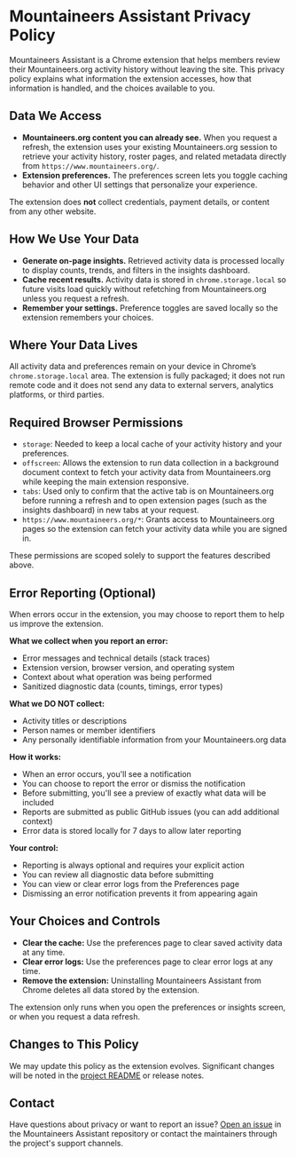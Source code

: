 # Mountaineers Assistant Privacy Policy

Mountaineers Assistant is a Chrome extension that helps members review their Mountaineers.org activity history without leaving the site. This privacy policy explains what information the extension accesses, how that information is handled, and the choices available to you.

## Data We Access

- **Mountaineers.org content you can already see.** When you request a refresh, the extension uses your existing Mountaineers.org session to retrieve your activity history, roster pages, and related metadata directly from `https://www.mountaineers.org/`.
- **Extension preferences.** The preferences screen lets you toggle caching behavior and other UI settings that personalize your experience.

The extension does **not** collect credentials, payment details, or content from any other website.

## How We Use Your Data

- **Generate on-page insights.** Retrieved activity data is processed locally to display counts, trends, and filters in the insights dashboard.
- **Cache recent results.** Activity data is stored in `chrome.storage.local` so future visits load quickly without refetching from Mountaineers.org unless you request a refresh.
- **Remember your settings.** Preference toggles are saved locally so the extension remembers your choices.

## Where Your Data Lives

All activity data and preferences remain on your device in Chrome’s `chrome.storage.local` area. The extension is fully packaged; it does not run remote code and it does not send any data to external servers, analytics platforms, or third parties.

## Required Browser Permissions

- `storage`: Needed to keep a local cache of your activity history and your preferences.
- `offscreen`: Allows the extension to run data collection in a background document context to fetch your activity data from Mountaineers.org while keeping the main extension responsive.
- `tabs`: Used only to confirm that the active tab is on Mountaineers.org before running a refresh and to open extension pages (such as the insights dashboard) in new tabs at your request.
- `https://www.mountaineers.org/*`: Grants access to Mountaineers.org pages so the extension can fetch your activity data while you are signed in.

These permissions are scoped solely to support the features described above.

## Error Reporting (Optional)

When errors occur in the extension, you may choose to report them to help us improve the extension.

**What we collect when you report an error:**
- Error messages and technical details (stack traces)
- Extension version, browser version, and operating system
- Context about what operation was being performed
- Sanitized diagnostic data (counts, timings, error types)

**What we DO NOT collect:**
- Activity titles or descriptions
- Person names or member identifiers
- Any personally identifiable information from your Mountaineers.org data

**How it works:**
- When an error occurs, you'll see a notification
- You can choose to report the error or dismiss the notification
- Before submitting, you'll see a preview of exactly what data will be included
- Reports are submitted as public GitHub issues (you can add additional context)
- Error data is stored locally for 7 days to allow later reporting

**Your control:**
- Reporting is always optional and requires your explicit action
- You can review all diagnostic data before submitting
- You can view or clear error logs from the Preferences page
- Dismissing an error notification prevents it from appearing again

## Your Choices and Controls

- **Clear the cache:** Use the preferences page to clear saved activity data at any time.
- **Clear error logs:** Use the preferences page to clear error logs at any time.
- **Remove the extension:** Uninstalling Mountaineers Assistant from Chrome deletes all data stored by the extension.

The extension only runs when you open the preferences or insights screen, or when you request a data refresh.

## Changes to This Policy

We may update this policy as the extension evolves. Significant changes will be noted in the [project README](https://github.com/dreamiurg/mountaineers-assistant#readme) or release notes.

## Contact

Have questions about privacy or want to report an issue? [Open an issue](https://github.com/dreamiurg/mountaineers-assistant/issues) in the Mountaineers Assistant repository or contact the maintainers through the project's support channels.
